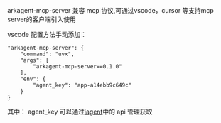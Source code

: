 
arkagent-mcp-server 兼容 mcp 协议,可通过vscode，cursor 等支持mcp server的客户端引入使用

vscode 配置方法手动添加：

```
"arkagent-mcp-server": {
    "command": "uvx",
    "args": [
        "arkagent-mcp-server==0.1.0"
    ],
    "env": {
        "agent_key": "app-a14ebb9c649c"
    }
}
```

其中： agent_key  可以通过[iagent](https://www.iagent.cc)中的 api 管理获取
